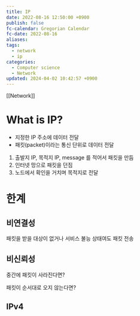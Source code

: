 ```yaml
---
title: IP
date: 2022-08-16 12:50:00 +0900
publish: false
fc-calendar: Gregorian Calendar
fc-date: 2022-08-16
aliases: 
tags:
  - network
  - ip
categories:
  - Computer science
  - Network
updated: 2024-04-02 10:42:57 +0900
---
```


[[Network]]

# What is IP?

- 지정한 IP 주소에 데이터 전달
- 패킷(packet)이라는 통신 단위로 데이터 전달

1. 출발지 IP, 목적지 IP, message 를 적어서 패킷을 만듬
2. 인터넷 망으로 패킷을 던짐
3. 노드에서 확인을 거치며 목적지로 전달

# 한계

## 비연결성

패킷을 받을 대상이 없거나 서비스 불능 상태여도 패킷 전송

## 비신뢰성

중간에 패킷이 사라진다면?

패킷이 순서대로 오지 않는다면?

## IPv4


